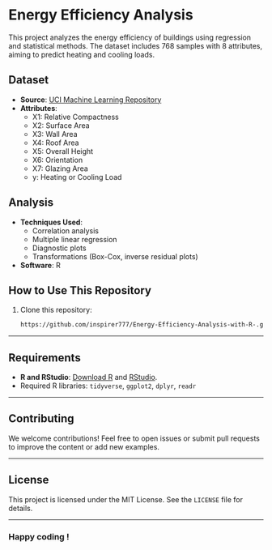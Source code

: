 # Energy Efficiency Analysis

This project analyzes the energy efficiency of buildings using regression and statistical methods. The dataset includes 768 samples with 8 attributes, aiming to predict heating and cooling loads.

## Dataset
- **Source**: [UCI Machine Learning Repository](https://archive.ics.uci.edu/ml/datasets/Energy+efficiency)
- **Attributes**:
  - X1: Relative Compactness
  - X2: Surface Area
  - X3: Wall Area
  - X4: Roof Area
  - X5: Overall Height
  - X6: Orientation
  - X7: Glazing Area
  - y: Heating or Cooling Load

## Analysis
- **Techniques Used**:
  - Correlation analysis
  - Multiple linear regression
  - Diagnostic plots
  - Transformations (Box-Cox, inverse residual plots)
- **Software**: R

## **How to Use This Repository**
1. Clone this repository:
   ```bash
   https://github.com/inspirer777/Energy-Efficiency-Analysis-with-R-.git
   ```


---

## **Requirements**
- **R and RStudio**: [Download R](https://cran.r-project.org/) and [RStudio](https://posit.co/download/rstudio/).
- Required R libraries: `tidyverse`, `ggplot2`, `dplyr`, `readr`

---

## **Contributing**
We welcome contributions! Feel free to open issues or submit pull requests to improve the content or add new examples.

---

## **License**
This project is licensed under the MIT License. See the `LICENSE` file for details.

---

### Happy coding !
